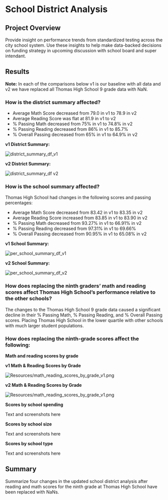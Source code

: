 # School District Analysis

## Project Overview

Provide insight on performance trends from standardized testing across the city school system. Use these insights to help make data-backed decisions on funding strategy in upcoming discussion with school board and super intendant.

## Results

**Note:** In each of the comparisons below v1 is our baseline with all data and v2 we have replaced all Thomas High School 9 grade data with NaN.

### How is the district summary affected?
 - Average Math Score decreased from 79.0 in v1 to 78.9 in v2
 - Average Reading Score was flat at 81.9 in v1 to v2
 - % Passing Math decreased from 75% in v1 to 74.8% in v2
 - % Passing Reading decreased from 86% in v1 to 85.7%
 - % Overall Passing decreased from 65% in v1 to 64.9% in v2

**v1 District Summary:**

![district_summary_df_v1](https://github.com/krisnagoda/School_District_Analysis/blob/30196bcd846e22f4fb2d6d8c6c987ef072ec4449/Resources/distict_summary_df_v1.png)

**v2 District Summary:**

![district_summary_df v2](https://github.com/krisnagoda/School_District_Analysis/blob/698fc18429a64debdb90dba5e9ed939710aa56d9/Resources/distict_summary_df_v2%20(THS%209th%20NaN).png)

### How is the school summary affected?

Thomas High School had changes in the following scores and passing percentages:
 - Average Math Score decreased from 83.42 in v1 to 83.35 in v2
 - Average Reading Score increased from 83.85 in v1 to 83.90 in v2
 - % Passing Math decreased from 93.27% in v1 to 66.91% in v2
 - % Passing Reading decreased from 97.31% in v1 to 69.66%
 - % Overall Passing decreased from 90.95% in v1 to 65.08% in v2

**v1 School Summary:**

![per_school_summary_df_v1](https://github.com/krisnagoda/School_District_Analysis/blob/a66409c43aa88b304ae5fc8475a60c4e37af2f42/Resources/per_school_summary_df_v1.png)

**v2 School Summary:**

![per_school_summary_df_v2](https://github.com/krisnagoda/School_District_Analysis/blob/a66409c43aa88b304ae5fc8475a60c4e37af2f42/Resources/per_school_summary_df_v2.png)

### How does replacing the ninth graders’ math and reading scores affect Thomas High School’s performance relative to the other schools?

The changes to the Thomas High School 9 grade data caused a significant decline in their % Passing Math, % Passing Reading, and % Overall Passing scores. Placing Thomas High School in the lower quartile with other schools with much larger student populations.  

### How does replacing the ninth-grade scores affect the following:

  **Math and reading scores by grade**
  
  **v1 Math & Reading Scores by Grade**
  
  ![Resources/math_reading_scores_by_grade_v1.png](https://github.com/krisnagoda/School_District_Analysis/blob/175d42c6b9713545bf6243734b6343f234a81af1/Resources/math_reading_scores_by_grade_v1.png)
  
  **v2 Math & Reading Scores by Grade**
  
  ![Resources/math_reading_scores_by_grade_v1.png](https://github.com/krisnagoda/School_District_Analysis/blob/175d42c6b9713545bf6243734b6343f234a81af1/Resources/math_reading_scores_by_grade_v2.png)
  
  **Scores by school spending**
  
  Text and screenshots here
  
  **Scores by school size**
  
  Text and screenshots here
  
  **Scores by school type**
  
  Text and screenshots here

## Summary

Summarize four changes in the updated school district analysis after reading and math scores for the ninth grade at Thomas High School have been replaced with NaNs.
